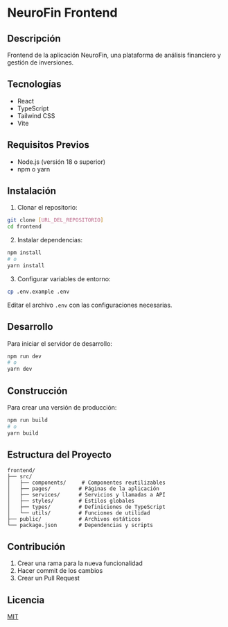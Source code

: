 # NeuroFin Frontend

## Descripción
Frontend de la aplicación NeuroFin, una plataforma de análisis financiero y gestión de inversiones.

## Tecnologías
- React
- TypeScript
- Tailwind CSS
- Vite

## Requisitos Previos
- Node.js (versión 18 o superior)
- npm o yarn

## Instalación

1. Clonar el repositorio:
```bash
git clone [URL_DEL_REPOSITORIO]
cd frontend
```

2. Instalar dependencias:
```bash
npm install
# o
yarn install
```

3. Configurar variables de entorno:
```bash
cp .env.example .env
```
Editar el archivo `.env` con las configuraciones necesarias.

## Desarrollo

Para iniciar el servidor de desarrollo:
```bash
npm run dev
# o
yarn dev
```

## Construcción

Para crear una versión de producción:
```bash
npm run build
# o
yarn build
```

## Estructura del Proyecto
```
frontend/
├── src/
│   ├── components/     # Componentes reutilizables
│   ├── pages/         # Páginas de la aplicación
│   ├── services/      # Servicios y llamadas a API
│   ├── styles/        # Estilos globales
│   ├── types/         # Definiciones de TypeScript
│   └── utils/         # Funciones de utilidad
├── public/            # Archivos estáticos
└── package.json       # Dependencias y scripts
```

## Contribución
1. Crear una rama para la nueva funcionalidad
2. Hacer commit de los cambios
3. Crear un Pull Request

## Licencia
[MIT](LICENSE) 